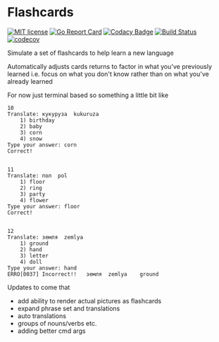 # Flashcards

[![MIT license](http://img.shields.io/badge/license-MIT-brightgreen.svg)](http://opensource.org/licenses/MIT)
[![Go Report Card](https://goreportcard.com/badge/github.com/johnmcdnl/flashcards)](https://goreportcard.com/report/github.com/johnmcdnl/flashcards)
[![Codacy Badge](https://api.codacy.com/project/badge/Grade/0ff3da47e33146029b5b5fba2bc21510)](https://www.codacy.com/app/johnmcdnl/flashcards?utm_source=github.com&amp;utm_medium=referral&amp;utm_content=johnmcdnl/flashcards&amp;utm_campaign=Badge_Grade)
[![Build Status](https://travis-ci.org/johnmcdnl/flashcards.svg?branch=master)](https://travis-ci.org/johnmcdnl/flashcards)
[![codecov](https://codecov.io/gh/johnmcdnl/flashcards/branch/master/graph/badge.svg)](https://codecov.io/gh/johnmcdnl/flashcards)

Simulate a set of flashcards to help learn a new language

Automatically adjusts cards returns to factor in what you've previously learned i.e. focus on what you don't know rather than on what you've already learned

For now just terminal based so something a little bit like

``` text
10
Translate: кукуруза  kukuruza
    1) birthday
    2) baby
    3) corn
    4) snow
Type your answer: corn
Correct!


11
Translate: пол  pol
    1) floor
    2) ring
    3) party
    4) flower
Type your answer: floor
Correct!


12
Translate: земля  zemlya
    1) ground
    2) hand
    3) letter
    4) doll
Type your answer: hand
ERRO[0037] Incorrect!!   земля  zemlya    ground
```

Updates to come that

* add ability to render actual pictures as flashcards
* expand phrase set and translations
* auto translations
* groups of nouns/verbs etc.
* adding better cmd args
